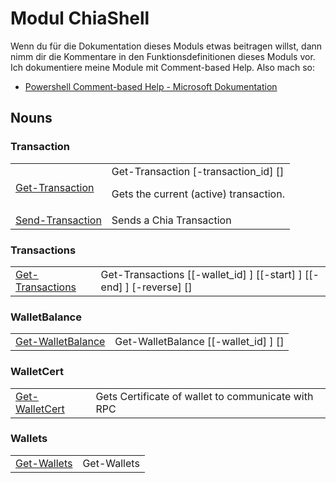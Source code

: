 ﻿# Modul ChiaShell

Wenn du für die Dokumentation dieses Moduls etwas beitragen willst, dann nimm dir die Kommentare in den Funktionsdefinitionen dieses Moduls vor.
Ich dokumentiere meine Module mit Comment-based Help. Also mach so:
 * [Powershell Comment-based Help - Microsoft Dokumentation](https://docs.microsoft.com/de-de/powershell/module/microsoft.powershell.core/about/about_comment_based_help?view=powershell-7.1)

## Nouns

### Transaction

<table>
<tr>
<td><a href="docs/Get-Transaction.md">Get-Transaction</a></td><td>
Get-Transaction [-transaction_id] <string> [<CommonParameters>]

Gets the current (active) transaction.
</td>
</tr>
<tr>
<td><a href="docs/Send-Transaction.md">Send-Transaction</a></td><td>Sends a Chia Transaction
</td>
</tr>
</table>

### Transactions

<table>
<tr>
<td><a href="docs/Get-Transactions.md">Get-Transactions</a></td><td>
Get-Transactions [[-wallet_id] <int>] [[-start] <int>] [[-end] <int>] [-reverse] [<CommonParameters>]

</td>
</tr>
</table>

### WalletBalance

<table>
<tr>
<td><a href="docs/Get-WalletBalance.md">Get-WalletBalance</a></td><td>
Get-WalletBalance [[-wallet_id] <Object>] [<CommonParameters>]

</td>
</tr>
</table>

### WalletCert

<table>
<tr>
<td><a href="docs/Get-WalletCert.md">Get-WalletCert</a></td><td>Gets Certificate of wallet to communicate with RPC
</td>
</tr>
</table>

### Wallets

<table>
<tr>
<td><a href="docs/Get-Wallets.md">Get-Wallets</a></td><td>
Get-Wallets 

</td>
</tr>
</table>


